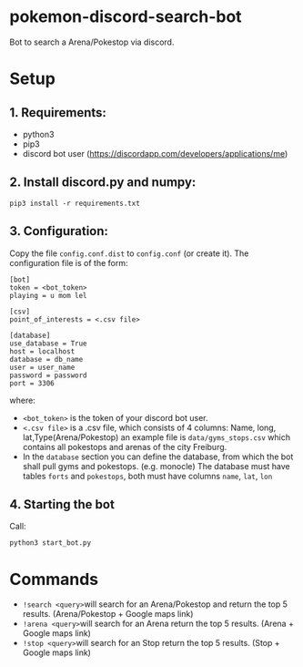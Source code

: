 # pokemon-discord-search-bot
Bot to search a Arena/Pokestop via discord.

# Setup
## 1. Requirements: 
- python3
- pip3
- discord bot user (https://discordapp.com/developers/applications/me)

## 2. Install discord.py and numpy:
```
pip3 install -r requirements.txt
```

## 3. Configuration:
Copy the file `config.conf.dist` to `config.conf` (or create it). 
The configuration file is of the form: 

```
[bot]
token = <bot_token>
playing = u mom lel

[csv]
point_of_interests = <.csv file>

[database]
use_database = True
host = localhost
database = db_name
user = user_name
password = password
port = 3306
```
where:
- `<bot_token>` is the token of your discord bot user.
- `<.csv file>` is a .csv file, which consists of 4 columns: Name, long, lat,Type(Arena/Pokestop)
  an example file is `data/gyms_stops.csv` which contains all pokestops and arenas of the city Freiburg.
- In the `database` section you can define the database, from which the bot shall pull gyms and pokestops.  (e.g. monocle)
The database must have tables  `forts`  and `pokestops`,  both must have columns `name`, `lat`, `lon` 


## 4. Starting the bot
Call:
```
python3 start_bot.py
```

# Commands
- `!search <query>`will search for an Arena/Pokestop and return the top 5 results. (Arena/Pokestop + Google maps link)
- `!arena <query>`will search for an Arena return the top 5 results. (Arena + Google maps link)
- `!stop <query>`will search for an Stop return the top 5 results. (Stop + Google maps link)
